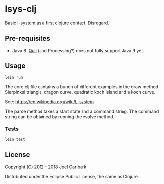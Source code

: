 # lsys-clj

Basic l-system as a first clojure contact. Disregard.

## Pre-requisites

- Java 8. [Quil](https://github.com/quil/quil/issues/228) (and Processing?) does not fully support Java 9 yet.

## Usage

`lein run`

The core.clj file contains a bunch of different examples in the draw method.
Sierpinksi triangle, dragon curve, quadratic koch island and a koch curve.

See: https://en.wikipedia.org/wiki/L-system

The parse method takes a start state and a command string. The command string
can be obtained by running the evolve method.

### Tests

`lein test`

## License

Copyright (C) 2012 - 2018 Joel Carlbark

Distributed under the Eclipse Public License, the same as Clojure.
